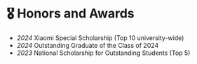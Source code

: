 # 🎖 Honors and Awards
- *2024* Xiaomi Special Scholarship (Top 10 university-wide)
- *2024* Outstanding Graduate of the Class of 2024
- *2023* National Scholarship for Outstanding Students (Top 5)
